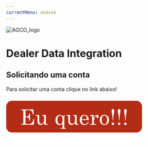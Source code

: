 ```yaml
---
currentMenu: acesso
---
```


![AGCO_logo](http://www.agco.com.br/content/agcocorp/pt_BR/_jcr_content/footermainparsys/footer/footerlogoimage.img.png/1485893878104.png)
# Dealer Data Integration

## Solicitando uma conta

Para solicitar uma conta clique no link abaixo!

[![FOO](https://github.com/agco-sa/site-md-src/blob/master/botao.png?raw=true)](mailto:dss@sa.agcocorp.com)
 
